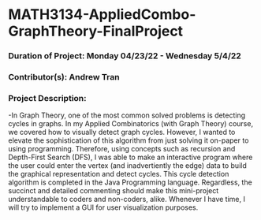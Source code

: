 # MATH3134-AppliedCombo-GraphTheory-FinalProject

### Duration of Project: Monday 04/23/22 - Wednesday 5/4/22

### Contributor(s): Andrew Tran

### Project Description: 

-In Graph Theory, one of the most common solved problems is detecting cycles in graphs. In my Applied Combinatorics (with Graph Theory) course, we covered how to visually detect graph cycles. However, I wanted to elevate the sophistication of this algorithm from just solving it on-paper to using programming. Therefore, using concepts such as recursion and Depth-First Search (DFS), I was able to make an interactive program where the user could enter the vertex (and inadvertiently the edge) data to build the graphical representation and detect cycles. This cycle detection algorithm is completed in the Java Programming language. Regardless, the succinct and detailed commenting should make this mini-project understandable to coders and non-coders, alike. Whenever I have time, I will try to implement a GUI for user visualization purposes.
